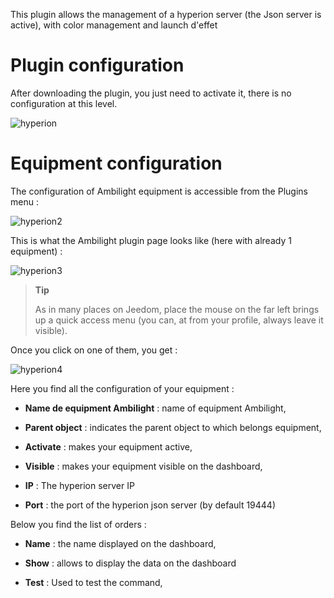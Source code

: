 This plugin allows the management of a hyperion server (the
Json server is active), with color management and launch
d'effet

Plugin configuration 
=======================

After downloading the plugin, you just need to activate it,
there is no configuration at this level.

![hyperion](../images/hyperion.PNG)

Equipment configuration 
=============================

The configuration of Ambilight equipment is accessible from the
Plugins menu :

![hyperion2](../images/hyperion2.PNG)

This is what the Ambilight plugin page looks like (here with already 1
equipment) :

![hyperion3](../images/hyperion3.PNG)

> **Tip**
>
> As in many places on Jeedom, place the mouse on the far left
> brings up a quick access menu (you can, at
> from your profile, always leave it visible).

Once you click on one of them, you get :

![hyperion4](../images/hyperion4.PNG)

Here you find all the configuration of your equipment :

-   **Name de equipment Ambilight** : name of equipment
    Ambilight,

-   **Parent object** : indicates the parent object to which belongs
    equipment,

-   **Activate** : makes your equipment active,

-   **Visible** : makes your equipment visible on the dashboard,

-   **IP** : The hyperion server IP

-   **Port** : the port of the hyperion json server (by default 19444)

Below you find the list of orders :

-   **Name** : the name displayed on the dashboard,

-   **Show** : allows to display the data on the dashboard

-   **Test** : Used to test the command,



